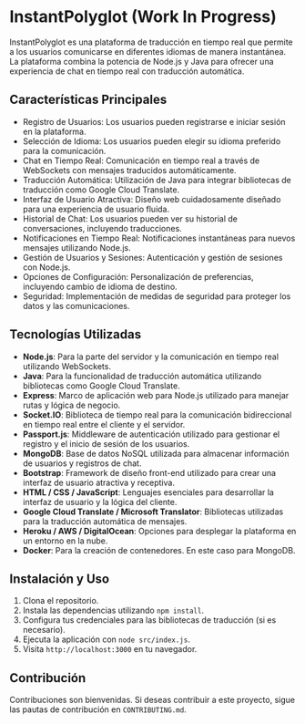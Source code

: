 # InstantPolyglot (Work In Progress)

InstantPolyglot es una plataforma de traducción en tiempo real que permite a los usuarios comunicarse en diferentes idiomas de manera instantánea. La plataforma combina la potencia de Node.js y Java para ofrecer una experiencia de chat en tiempo real con traducción automática.

## Características Principales

- Registro de Usuarios: Los usuarios pueden registrarse e iniciar sesión en la plataforma.
- Selección de Idioma: Los usuarios pueden elegir su idioma preferido para la comunicación.
- Chat en Tiempo Real: Comunicación en tiempo real a través de WebSockets con mensajes traducidos automáticamente.
- Traducción Automática: Utilización de Java para integrar bibliotecas de traducción como Google Cloud Translate.
- Interfaz de Usuario Atractiva: Diseño web cuidadosamente diseñado para una experiencia de usuario fluida.
- Historial de Chat: Los usuarios pueden ver su historial de conversaciones, incluyendo traducciones.
- Notificaciones en Tiempo Real: Notificaciones instantáneas para nuevos mensajes utilizando Node.js.
- Gestión de Usuarios y Sesiones: Autenticación y gestión de sesiones con Node.js.
- Opciones de Configuración: Personalización de preferencias, incluyendo cambio de idioma de destino.
- Seguridad: Implementación de medidas de seguridad para proteger los datos y las comunicaciones.

## Tecnologías Utilizadas

- **Node.js**: Para la parte del servidor y la comunicación en tiempo real utilizando WebSockets.
- **Java**: Para la funcionalidad de traducción automática utilizando bibliotecas como Google Cloud Translate.
- **Express**: Marco de aplicación web para Node.js utilizado para manejar rutas y lógica de negocio.
- **Socket.IO**: Biblioteca de tiempo real para la comunicación bidireccional en tiempo real entre el cliente y el servidor.
- **Passport.js**: Middleware de autenticación utilizado para gestionar el registro y el inicio de sesión de los usuarios.
- **MongoDB**: Base de datos NoSQL utilizada para almacenar información de usuarios y registros de chat.
- **Bootstrap**: Framework de diseño front-end utilizado para crear una interfaz de usuario atractiva y receptiva.
- **HTML / CSS / JavaScript**: Lenguajes esenciales para desarrollar la interfaz de usuario y la lógica del cliente.
- **Google Cloud Translate / Microsoft Translator**: Bibliotecas utilizadas para la traducción automática de mensajes.
- **Heroku / AWS / DigitalOcean**: Opciones para desplegar la plataforma en un entorno en la nube.
- **Docker**: Para la creación de contenedores. En este caso para MongoDB.

## Instalación y Uso

1. Clona el repositorio.
2. Instala las dependencias utilizando `npm install`.
3. Configura tus credenciales para las bibliotecas de traducción (si es necesario).
4. Ejecuta la aplicación con `node src/index.js`.
5. Visita `http://localhost:3000` en tu navegador.

## Contribución

Contribuciones son bienvenidas. Si deseas contribuir a este proyecto, sigue las pautas de contribución en `CONTRIBUTING.md`.

